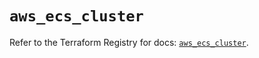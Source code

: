 # `aws_ecs_cluster`

Refer to the Terraform Registry for docs: [`aws_ecs_cluster`](https://registry.terraform.io/providers/hashicorp/aws/3.76.1/docs/resources/ecs_cluster).
